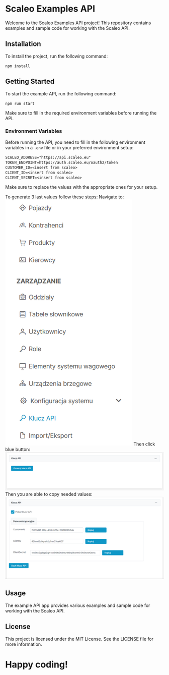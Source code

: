 # Scaleo Examples API

Welcome to the Scaleo Examples API project! This repository contains examples and sample code for working with the Scaleo API.

## Installation

To install the project, run the following command:

```
npm install
```

## Getting Started

To start the example API, run the following command:

```
npm run start
```

Make sure to fill in the required environment variables before running the API.

### Environment Variables

Before running the API, you need to fill in the following environment variables in a `.env` file or in your preferred environment setup:

```
SCALEO_ADDRESS="https://api.scaleo.eu"
TOKEN_ENDPOINT=https://auth.scaleo.eu/oauth2/token
CUSTOMER_ID=<insert from scaleo>
CLIENT_ID=<insert from scaleo>
CLIENT_SECRET=<insert from scaleo>
```

Make sure to replace the values with the appropriate ones for your setup.

To generate 3 last values follow these steps:
Navigate to:
![](assets/management.png)
Then click blue button:
![](assets/generate_key.png)
Then you are able to copy needed values:
![](assets/api_keys.png)

## Usage

The example API app provides various examples and sample code for working with the Scaleo API.

## License

This project is licensed under the MIT License. See the LICENSE file for more information.

# Happy coding!

